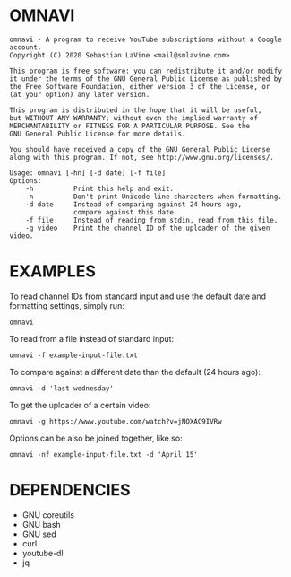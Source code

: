 # OMNAVI

```
omnavi - A program to receive YouTube subscriptions without a Google account.
Copyright (C) 2020 Sebastian LaVine <mail@smlavine.com>

This program is free software: you can redistribute it and/or modify
it under the terms of the GNU General Public License as published by
the Free Software Foundation, either version 3 of the License, or
(at your option) any later version.

This program is distributed in the hope that it will be useful,
but WITHOUT ANY WARRANTY; without even the implied warranty of
MERCHANTABILITY or FITNESS FOR A PARTICULAR PURPOSE. See the
GNU General Public License for more details.

You should have received a copy of the GNU General Public License
along with this program. If not, see http://www.gnu.org/licenses/.

Usage: omnavi [-hn] [-d date] [-f file]
Options:
	-h          Print this help and exit.
	-n          Don't print Unicode line characters when formatting.
	-d date     Instead of comparing against 24 hours ago,
	            compare against this date.
	-f file     Instead of reading from stdin, read from this file.
	-g video    Print the channel ID of the uploader of the given video.
```

# EXAMPLES

To read channel IDs from standard input and use the default date and formatting
settings, simply run:

```
omnavi
```

To read from a file instead of standard input:

```
omnavi -f example-input-file.txt
```

To compare against a different date than the default (24 hours ago):

```
omnavi -d 'last wednesday'
```

To get the uploader of a certain video:

```
omnavi -g https://www.youtube.com/watch?v=jNQXAC9IVRw
```

Options can be also be joined together, like so:

```
omnavi -nf example-input-file.txt -d 'April 15'
```

# DEPENDENCIES

* GNU coreutils
* GNU bash
* GNU sed
* curl
* youtube-dl
* jq

